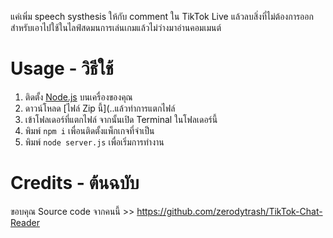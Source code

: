แค่เพิ่ม speech systhesis ให้กับ comment ใน TikTok Live แล้วลบสิ่งที่ไม่ต้องการออก
สำหรับเอาไปใช้ในไลฟ์สดมนการเล่นเกมแล้วไม่ว่างมาอ่านคอมเมนต์

# Usage - วิธีใช้
1. ติดตั้ง [Node.js](https://nodejs.org/) บนเครื่องของคุณ
2. ดาวน์โหลด [ไฟล์ Zip นี้](..แล้วทำการแตกไฟล์
3. เข้าโฟลเดอร์ที่แตกไฟล์ จากนั้นเปิด Terminal ในโฟลเดอร์นี้
4. พิมพ์ `npm i` เพื่อนติดตั้งแพ็กเกจที่จำเป็น
5. พิมพ์ `node server.js` เพื่อเริ่มการทำงาน

# Credits - ต้นฉบับ
ขอบคุณ Source code จากคนนี้ >> https://github.com/zerodytrash/TikTok-Chat-Reader
